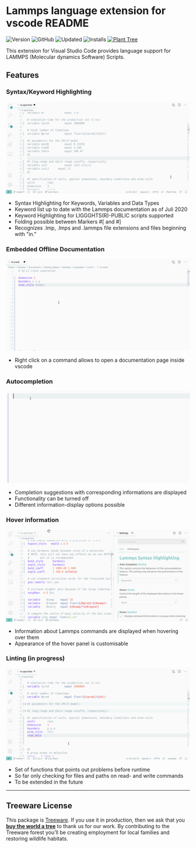 # Lammps language extension for vscode README
![Version](https://vsmarketplacebadges.dev/version-short/thfriedrich.lammps.png)
![GitHub](https://img.shields.io/github/license/thfriedrich/lammps_vscode?color=brightgreen)
![Updated](https://img.shields.io/github/release-date/thfriedrich/lammps_vscode?label=last%20update%20)
![Installs](https://vsmarketplacebadges.dev/installs-short/thfriedrich.lammps.png)
[![Plant Tree](https://img.shields.io/badge/dynamic/json?color=brightgreen&label=Plant%20Tree&query=%24.total&url=https%3A%2F%2Fpublic.offset.earth%2Fusers%2Ftreeware%2Ftrees)](https://plant.treeware.earth/thfriedrich/lammps_vscode)

This extension for Visual Studio Code provides language support for LAMMPS (Molecular dynamics Software) Scripts.

## Features

### Syntax/Keyword Highlighting 
![Syntax Highlighting](imgs/lammps-lng-anim.gif)

- Syntax Highlighting for Keywords, Variables and Data Types
- Keyword list up to date with the Lammps documentation as of Juli 2020
- Keyword Highlighting for LIGGGHTS(R)-PUBLIC scripts supported
- Folding possible between Markers #[ and #]
- Recognizes .lmp, .lmps and .lammps file extensions and files beginning with "in."

### Embedded Offline Documentation 

![Embedded Offline Documentation](imgs/doc_panel.gif)

- Right click on a command allows to open a documentation page inside vscode

### Autocompletion

![Autocompletion](imgs/autocomplete.gif)

- Completion suggestions with corresponding informations are displayed
- Functionality can be turned off
- Different information-display options possible 

### Hover information

![Hover](imgs/hover.gif)

- Information about Lammps commands are displayed when hovering over them
- Appearance of the hover panel is customisable

### Linting (in progress)

![Lint](imgs/lint.gif)

- Set of functions that points out problems before runtime
- So far only checking for files and paths on read- and write commands
- To be extended in the future



--- 


## Treeware License            
This package is [Treeware](https://treeware.earth). If you use it in production, then we ask that you [**buy the world a tree**](https://plant.treeware.earth/thfriedrich/lammps_vscode) to thank us for our work. By contributing to the Treeware forest you’ll be creating employment for local families and restoring wildlife habitats.
